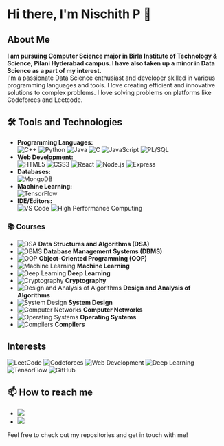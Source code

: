 # Hi there, I'm <b>Nischith P</b> 👋

## About Me
<b>I am pursuing Computer Science major in Birla Institute of Technology & Science, Pilani Hyderabad campus. I have also taken up a minor in Data Science as a part of my interest.</b><br>
I'm a passionate Data Science enthusiast and developer skilled in various programming languages and tools. I love creating efficient and innovative solutions to complex problems.
I love solving problems on platforms like Codeforces and Leetcode.

## 🛠️ Tools and Technologies
- **Programming Languages:**<br>
   ![C++](https://img.shields.io/badge/C++-00599C?style=for-the-badge&logo=c%2B%2B&logoColor=white) ![Python](https://img.shields.io/badge/Python-3776AB?style=for-the-badge&logo=python&logoColor=white) ![Java](https://img.shields.io/badge/Java-007396?style=for-the-badge&logo=java&logoColor=white) ![C](https://img.shields.io/badge/C-A8B9CC?style=for-the-badge&logo=c&logoColor=white) ![JavaScript](https://img.shields.io/badge/JavaScript-F7DF1E?style=for-the-badge&logo=javascript&logoColor=black) ![PL/SQL](https://img.shields.io/badge/PLSQL-3B8DBC?style=for-the-badge&logo=oracle&logoColor=white)
- **Web Development:**<br>
  ![HTML5](https://img.shields.io/badge/HTML5-E34F26?style=for-the-badge&logo=html5&logoColor=white) ![CSS3](https://img.shields.io/badge/CSS3-1572B6?style=for-the-badge&logo=css3&logoColor=white) ![React](https://img.shields.io/badge/React-20232A?style=for-the-badge&logo=react&logoColor=61DAFB) ![Node.js](https://img.shields.io/badge/Node.js-339933?style=for-the-badge&logo=nodedotjs&logoColor=white) ![Express](https://img.shields.io/badge/Express-000000?style=for-the-badge&logo=express&logoColor=white)
- **Databases:**<br>
  ![MongoDB](https://img.shields.io/badge/MongoDB-47A248?style=for-the-badge&logo=mongodb&logoColor=white)
- **Machine Learning:**<br>
  ![TensorFlow](https://img.shields.io/badge/TensorFlow-FF6F00?style=for-the-badge&logo=tensorflow&logoColor=white)
- **IDE/Editors:**<br>
  ![VS Code](https://img.shields.io/badge/VS%20Code-007ACC?style=for-the-badge&logo=visual-studio-code&logoColor=white) ![High Performance Computing](https://img.shields.io/badge/High%20Performance%20Computing-008080?style=for-the-badge&logo=superuser&logoColor=white)



### 📚 Courses
- ![DSA](https://img.shields.io/badge/Data%20Structures%20and%20Algorithms-1E90FF?style=for-the-badge&logo=algolia&logoColor=white) **Data Structures and Algorithms (DSA)**
- ![DBMS](https://img.shields.io/badge/Database%20Management%20Systems-FF6347?style=for-the-badge&logo=mariadb&logoColor=white) **Database Management Systems (DBMS)**
- ![OOP](https://img.shields.io/badge/Object%20Oriented%20Programming-FFD700?style=for-the-badge&logo=codeigniter&logoColor=white) **Object-Oriented Programming (OOP)**
- ![Machine Learning](https://img.shields.io/badge/Machine%20Learning-FF4500?style=for-the-badge&logo=tensorflow&logoColor=white) **Machine Learning**
- ![Deep Learning](https://img.shields.io/badge/Deep%20Learning-8A2BE2?style=for-the-badge&logo=pytorch&logoColor=white) **Deep Learning**
- ![Cryptography](https://img.shields.io/badge/Cryptography-00CED1?style=for-the-badge&logo=gnupg&logoColor=white) **Cryptography**
- ![Design and Analysis of Algorithms](https://img.shields.io/badge/Design%20and%20Analysis%20of%20Algorithms-FF1493?style=for-the-badge&logo=visual-studio&logoColor=white) **Design and Analysis of Algorithms**
- ![System Design](https://img.shields.io/badge/System%20Design-20B2AA?style=for-the-badge&logo=airplayaudio&logoColor=white) **System Design**
- ![Computer Networks](https://img.shields.io/badge/Computer%20Networks-2E8B57?style=for-the-badge&logo=connectdevelop&logoColor=white) **Computer Networks**
- ![Operating Systems](https://img.shields.io/badge/Operating%20Systems-FF8C00?style=for-the-badge&logo=linux&logoColor=white) **Operating Systems**
- ![Compilers](https://img.shields.io/badge/Compilers-4B0082?style=for-the-badge&logo=compiler-explorer&logoColor=white) **Compilers**

## Interests
![LeetCode](https://img.shields.io/badge/LeetCode-FFA116?style=for-the-badge&logo=leetcode&logoColor=white) ![Codeforces](https://img.shields.io/badge/Codeforces-1F8ACB?style=for-the-badge&logo=codeforces&logoColor=white) ![Web Development](https://img.shields.io/badge/Web%20Development-42B883?style=for-the-badge&logo=webgl&logoColor=white) ![Deep Learning](https://img.shields.io/badge/Deep%20Learning-8A2BE2?style=for-the-badge&logo=pytorch&logoColor=white) ![TensorFlow](https://img.shields.io/badge/TensorFlow-FF6F00?style=for-the-badge&logo=tensorflow&logoColor=white) ![GitHub](https://img.shields.io/badge/GitHub-181717?style=for-the-badge&logo=github&logoColor=white)

## 📫 How to reach me
- <a href="https://www.linkedin.com/in/nischithp2003"><img src="https://img.shields.io/badge/LinkedIn-0077B5?style=for-the-badge&logo=linkedin&logoColor=whit"></a>
- <img src="https://img.shields.io/badge/Email-D14836?style=for-the-badge&logo=gmail&logoColor=white">

Feel free to check out my repositories and get in touch with me!
